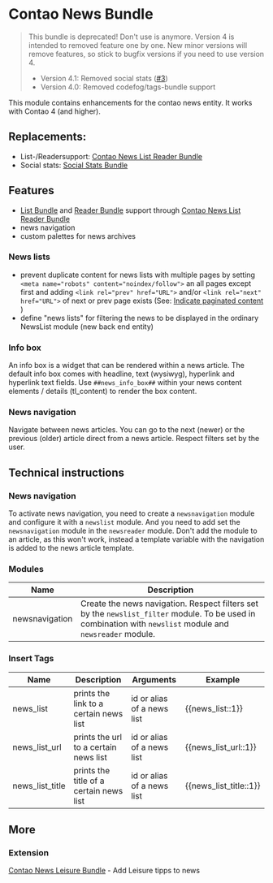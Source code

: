  # Contao News Bundle
 
> This bundle is deprecated! Don't use is anymore. Version 4 is intended to removed feature one by one.
> New minor versions will remove features, so stick to bugfix versions if you need to use version 4.
> 
> - Version 4.1: Removed social stats ([#3])
> - Version 4.0: Removed codefog/tags-bundle support

This module contains enhancements for the contao news entity. It works with Contao 4 (and higher).

## Replacements:
- List-/Readersupport: [Contao News List Reader Bundle](https://github.com/heimrichhannot/contao-news-list-reader-bundle)
- Social stats: [Social Stats Bundle](https://github.com/heimrichhannot/contao-social-stats-bundle)


## Features
* [List Bundle](https://github.com/heimrichhannot/contao-list-bundle) and [Reader Bundle](https://github.com/heimrichhannot/contao-reader-bundle) support through [Contao News List Reader Bundle](https://github.com/heimrichhannot/contao-news-list-reader-bundle)
* news navigation
* custom palettes for news archives

### News lists

- prevent duplicate content for news lists with multiple pages by setting `<meta name="robots" content="noindex/follow">` an all pages except first and adding `<link rel="prev" href="URL">` and/or `<link rel="next" href="URL">` of next or prev page exists (See: [Indicate paginated content
](https://support.google.com/webmasters/answer/1663744?hl=en))
- define "news lists" for filtering the news to be displayed in the ordinary NewsList module (new back end entity)

### Info box

An info box is a widget that can be rendered within a news article. 
The default info box comes with headline, text (wysiwyg), hyperlink and hyperlink text fields.
Use `##news_info_box##` within your news content elements / details (tl_content) to render the box content.

### News navigation

Navigate between news articles. You can go to the next (newer) or the previous (older) article direct from a news article. Respect filters set by the user.

## Technical instructions

### News navigation

To activate news navigation, you need to create a `newsnavigation` module and configure it with a `newslist` module. And you need to add set the `newsnavigation` module in the `newsreader` module. Don't add the module to an article, as this won't work, instead a template variable with the navigation is added to the news article template.

### Modules

Name           | Description
-------------- | -----------
newsnavigation | Create the news navigation. Respect filters set by the `newslist_filter` module. To be used in combination with `newslist` module and `newsreader` module.

### Insert Tags

Name | Description | Arguments | Example
---- | ----------- | --------- | -------
news_list | prints the link to a certain news list | id or alias of a news list | {{news_list::1}}
news_list_url | prints the url to a certain news list | id or alias of a news list | {{news_list_url::1}}
news_list_title | prints the title of a certain news list | id or alias of a news list | {{news_list_title::1}}

## More

### Extension
[Contao News Leisure Bundle](https://github.com/heimrichhannot/contao-news-leisure-bundle) - Add Leisure tipps to news



[#3]: https://github.com/heimrichhannot/contao-news-bundle/pull/3